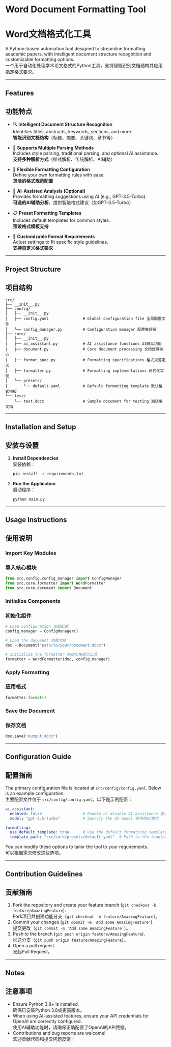 # Word Document Formatting Tool  
# Word文档格式化工具

A Python-based automation tool designed to streamline formatting academic papers, with intelligent document structure recognition and customizable formatting options.  
一个用于自动化处理学术论文格式的Python工具，支持智能识别文档结构并应用指定格式要求。

---

## Features  
## 功能特点

- 🔍 **Intelligent Document Structure Recognition**  
  Identifies titles, abstracts, keywords, sections, and more.  
  **智能识别文档结构**（标题、摘要、关键词、章节等）

- 📝 **Supports Multiple Parsing Methods**  
  Includes style parsing, traditional parsing, and optional AI assistance.  
  **支持多种解析方式**（样式解析、传统解析、AI辅助）

- 🎨 **Flexible Formatting Configuration**  
  Define your own formatting rules with ease.  
  **灵活的格式规范配置**

- 🤖 **AI-Assisted Analysis (Optional)**  
  Provides formatting suggestions using AI (e.g., GPT-3.5-Turbo).  
  **可选的AI辅助分析**，提供智能格式建议（如GPT-3.5-Turbo）

- 📋 **Preset Formatting Templates**  
  Includes default templates for common styles.  
  **预设格式模板支持**

- 🔧 **Customizable Format Requirements**  
  Adjust settings to fit specific style guidelines.  
  **支持自定义格式要求**

---

## Project Structure  
## 项目结构

```
src/
├── __init__.py
├── config/
│   ├── __init__.py
│   ├── config.yaml               # Global configuration file 全局配置文件
│   └── config_manager.py         # Configuration manager 配置管理器
├── core/
│   ├── __init__.py
│   ├── ai_assistant.py           # AI assistance functions AI辅助功能
│   ├── document.py               # Core document processing 文档处理核心
│   ├── format_spec.py            # Formatting specifications 格式规范定义
│   ├── formatter.py              # Formatting implementations 格式化实现
│   └── presets/
│       └── default.yaml          # Default formatting template 默认格式模板
└── test/
    └── test.docx                 # Sample document for testing 测试用文档
```

---

## Installation and Setup  
## 安装与设置

1. **Install Dependencies**  
   安装依赖：
   ```bash
   pip install -r requirements.txt
   ```

2. **Run the Application**  
   启动程序：
   ```bash
   python main.py
   ```

---

## Usage Instructions  
## 使用说明

### Import Key Modules  
### 导入核心模块
```python
from src.config.config_manager import ConfigManager
from src.core.formatter import WordFormatter
from src.core.document import Document
```

### Initialize Components  
### 初始化组件
```python
# Load configuration 加载配置
config_manager = ConfigManager()

# Load the document 加载文档
doc = Document("path/to/your/document.docx")

# Initialize the formatter 初始化格式化工具
formatter = WordFormatter(doc, config_manager)
```

### Apply Formatting  
### 应用格式
```python
formatter.format()
```

### Save the Document  
### 保存文档
```python
doc.save("output.docx")
```

---

## Configuration Guide  
## 配置指南

The primary configuration file is located at `src/config/config.yaml`. Below is an example configuration:  
主要配置文件位于 `src/config/config.yaml`。以下是示例配置：

```yaml
ai_assistant:
  enabled: false                  # Enable or disable AI assistance 是否启用AI辅助
  model: "gpt-3.5-turbo"          # Specify the AI model 使用的AI模型

formatting:
  use_default_template: true      # Use the default formatting template 是否使用默认模板
  template_path: "src/core/presets/default.yaml"  # Path to the template 模板路径
```

You can modify these options to tailor the tool to your requirements.  
可以根据需求修改这些选项。

---

## Contribution Guidelines  
## 贡献指南

1. Fork the repository and create your feature branch (`git checkout -b feature/AmazingFeature`).  
   Fork项目并创建功能分支（`git checkout -b feature/AmazingFeature`）。
2. Commit your changes (`git commit -m 'Add some AmazingFeature'`).  
   提交更改（`git commit -m 'Add some AmazingFeature'`）。
3. Push to the branch (`git push origin feature/AmazingFeature`).  
   推送分支（`git push origin feature/AmazingFeature`）。
4. Open a pull request.  
   发起Pull Request。

---

## Notes  
## 注意事项

- Ensure Python 3.8+ is installed.  
  确保已安装Python 3.8或更高版本。
- When using AI-assisted features, ensure your API credentials for OpenAI are correctly configured.  
  使用AI辅助功能时，请确保正确配置了OpenAI的API凭据。
- Contributions and bug reports are welcome!  
  欢迎贡献代码和提交问题反馈！